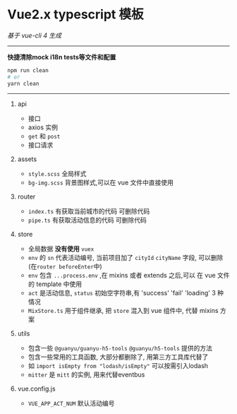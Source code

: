 # Vue2.x typescript 模板

*基于 vue-cli 4 生成*

---

**快捷清除mock i18n tests等文件和配置**
```sh
npm run clean
# or
yarn clean
```

---

1. api

   - 接口
   - axios 实例
   - `get` 和 `post`
   - 接口请求

2. assets

   - `style.scss` 全局样式
   - `bg-img.scss` 背景图样式,可以在 vue 文件中直接使用

3. router

   - `index.ts` 有获取当前城市的代码 可删除代码
   - `pipe.ts` 有获取活动信息的代码 可删除代码

4. store

   - 全局数据 **没有使用** `vuex`
   - `env` 的 `sn` 代表活动编号, 当前项目加了 `cityId` `cityName` 字段, 可以删除(在`router beforeEnter`中)
   - `env` 包含 `...process.env` ,在 mixins 或者 extends 之后,可以 在 vue 文件的 template 中使用
   - `act` 是活动信息, `status` 初始空字符串,有 'success' 'fail' 'loading' 3 种情况
   - `MixStore.ts` 用于组件继承, 把 `store` 混入到 vue 组件中, 代替 mixins 方案

5. utils

   - 包含一些 `@guanyu/guanyu-h5-tools` `@guanyu/h5-tools` 提供的方法
   - 包含一些常用的工具函数, 大部分都删除了, 用第三方工具库代替了
   - 如 `import isEmpty from "lodash/isEmpty"` 可以按需引入lodash
   - `mitter` 是 `mitt` 的实例, 用来代替eventbus

6. vue.config.js
   - `VUE_APP_ACT_NUM` 默认活动编号
